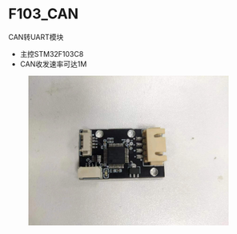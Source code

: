# F103_CAN

CAN转UART模块

* 主控STM32F103C8
* CAN收发速率可达1M

<figure class="third">
<img src="../img/f103_can.jpeg" width=400/>
</figure>
